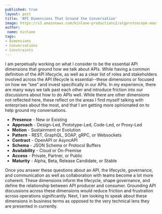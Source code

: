 ```yaml
---
published: true
layout: post
title: 'API Dimensions That Ground the Conversation'
image: https://s3.amazonaws.com/kinlane-productions2/algorotoscope-master/citizenship-glass-ball-downtown.jpg
author:
 name: kinlane
tags:
- Dimensions
- Conversations
- Constraints
---
```

I am perpetually working on what I consider to be the essential API dimensions that ground how we talk about APIs. While having a common definition of the API lifecycle, as well as a clear list of roles and stakeholders involved across the API lifecycle is essential--these dimensions or focused on how we “see” and invest specifically in our APIs. In my experience, there are many ways we talk past each other and introduce friction into our discussions about how to do APIs well. While there are other dimensions not reflected here, these reflect on the areas I find myself talking with enterprises about the most, and that I am getting more opinionated on to help ground my conversations.

- **Presence** - New or Existing
- **Approach** - Design-Led, Prototype-Led, Code-Led, or Proxy-Led
- **Motion** - Sustainment or Evolution
- **Pattern** - REST, GraphQL, SOAP, gRPC, or Websockets
- **Contract** - OpenAPI or AsyncAPI
- **Schema** - JSON Schema or Protocol Buffers
- **Availability** - Cloud or On-Premise
- **Access** - Private, Partner, or Public
- **Maturity** - Alpha, Beta, Release Candidate, or Stable

Once you answer these questions about an API, the lifecycle, governance, and communication as well as collaboration with teams become a lot more coherent. These dimensions inform the lifecycle, shape governance, and define the relationship between API producer and consumer. Grounding API discussions across these dimensions would reduce friction and frustration across operations significantly. Next, I am looking to speak about these dimensions in business terms as opposed to the very technical lens they are presented in currently.
